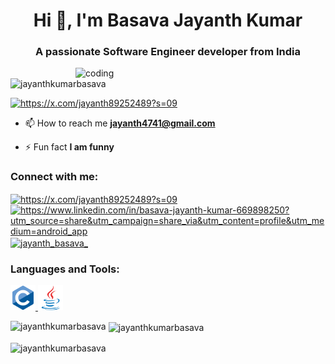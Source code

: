 <h1 align="center">Hi 👋, I'm Basava Jayanth Kumar</h1>
<h3 align="center">A passionate Software Engineer developer from India</h3>
<img align="right" alt="coding" width="400" src=https://user-images.githubusercontent.com/37551474/113611467-3a567d80-9657-11eb-862b-b07b4f105c6f.gif>

<p align="left"> <img src="https://komarev.com/ghpvc/?username=jayanthkumarbasava&label=Profile%20views&color=0e75b6&style=flat" alt="jayanthkumarbasava" /> </p>

<p align="left"> <a href="https://twitter.com/https://x.com/jayanth89252489?s=09" target="blank"><img src="https://img.shields.io/twitter/follow/https://x.com/jayanth89252489?s=09?logo=twitter&style=for-the-badge" alt="https://x.com/jayanth89252489?s=09" /></a> </p>

- 📫 How to reach me **jayanth4741@gmail.com**

- ⚡ Fun fact **I am funny**

<h3 align="left">Connect with me:</h3>
<p align="left">
<a href="https://twitter.com/https://x.com/jayanth89252489?s=09" target="blank"><img align="center" src="https://raw.githubusercontent.com/rahuldkjain/github-profile-readme-generator/master/src/images/icons/Social/twitter.svg" alt="https://x.com/jayanth89252489?s=09" height="30" width="40" /></a>
<a href="https://linkedin.com/in/https://www.linkedin.com/in/basava-jayanth-kumar-669898250?utm_source=share&utm_campaign=share_via&utm_content=profile&utm_medium=android_app" target="blank"><img align="center" src="https://raw.githubusercontent.com/rahuldkjain/github-profile-readme-generator/master/src/images/icons/Social/linked-in-alt.svg" alt="https://www.linkedin.com/in/basava-jayanth-kumar-669898250?utm_source=share&utm_campaign=share_via&utm_content=profile&utm_medium=android_app" height="30" width="40" /></a>
<a href="https://instagram.com/jayanth_basava_" target="blank"><img align="center" src="https://raw.githubusercontent.com/rahuldkjain/github-profile-readme-generator/master/src/images/icons/Social/instagram.svg" alt="jayanth_basava_" height="30" width="40" /></a>
</p>

<h3 align="left">Languages and Tools:</h3>
<p align="left"> <a href="https://www.cprogramming.com/" target="_blank" rel="noreferrer"> <img src="https://raw.githubusercontent.com/devicons/devicon/master/icons/c/c-original.svg" alt="c" width="40" height="40"/> </a> <a href="https://www.java.com" target="_blank" rel="noreferrer"> <img src="https://raw.githubusercontent.com/devicons/devicon/master/icons/java/java-original.svg" alt="java" width="40" height="40"/> </a> </p>

<p><img align="left" src="https://github-readme-stats.vercel.app/api/top-langs?username=jayanthkumarbasava&show_icons=true&locale=en&layout=compact" alt="jayanthkumarbasava" /></p>

<p>&nbsp;<img align="center" src="https://github-readme-stats.vercel.app/api?username=jayanthkumarbasava&show_icons=true&locale=en" alt="jayanthkumarbasava" /></p>

<p><img align="center" src="https://github-readme-streak-stats.herokuapp.com/?user=jayanthkumarbasava&" alt="jayanthkumarbasava" /></p>
